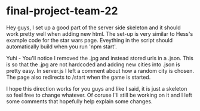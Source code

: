 # final-project-team-22

Hey guys, I set up a good part of the server side skeleton and it should work pretty well when adding new html. The set-up is very similar to Hess's example code for the star wars page. Eveything in the script should automatically build when you run 'npm start'. 

Yuhi - You'll notice I removed the .jpg and instead stored urls in a .json. This is so that the .jpg are not hardcoded and adding new cities into .json is pretty easy. In server.js I left a comment about how a random city is chosen. The page also redirects to /start when the game is started.

I hope this direction works for you guys and like I said, it is just a skeleton so feel free to change whatever. Of coruse I'll still be working on it and I left some comments that hopefully help explain some changes. 